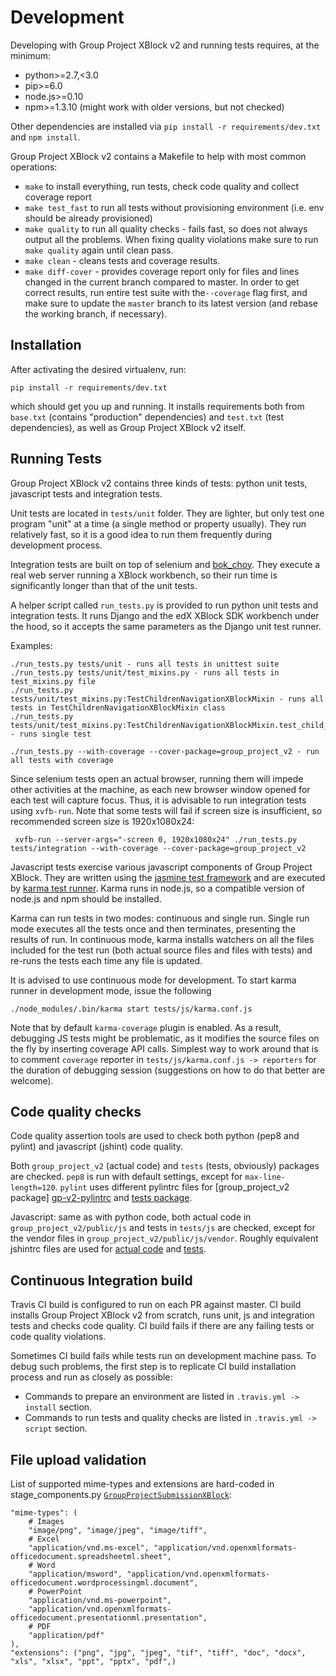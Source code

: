 # Development

Developing with Group Project XBlock v2 and running tests requires, at the minimum:

* python>=2.7,<3.0
* pip>=6.0
* node.js>=0.10
* npm>=1.3.10 (might work with older versions, but not checked)

Other dependencies are installed via `pip install -r requirements/dev.txt` and `npm install`.

Group Project XBlock v2 contains a Makefile to help with most common operations: 

* `make` to install everything, run tests, check code quality and collect coverage report
* `make test_fast` to run all tests without provisioning environment (i.e. env should be already provisioned)
* `make quality` to run all quality checks - fails fast, so does not always output all the problems. When fixing
    quality violations make sure to run `make quality` again until clean pass.
* `make clean` - cleans tests and coverage results.  
* `make diff-cover` - provides coverage report only for files and lines changed in the current branch compared to 
    master. In order to get correct results, run entire test suite with  the`--coverage` flag first, and make sure to
    update the `master` branch to its latest version (and rebase the working branch, if necessary).

## Installation

After activating the desired virtualenv, run:

    pip install -r requirements/dev.txt 

which should get you up and running. It installs requirements both from `base.txt` (contains "production"
dependencies) and `test.txt` (test dependencies), as well as Group Project XBlock v2 itself.

## Running Tests

Group Project XBlock v2 contains three kinds of tests: python unit tests, javascript tests and integration tests.

Unit tests are located in `tests/unit` folder. They are lighter, but only test one program "unit" at a time (a single 
method or property usually). They run relatively fast, so it is a good idea to run them frequently during development 
process.

Integration tests are built on top of selenium and [bok_choy][bok-choy]. They execute a real web server running a XBlock
workbench, so their run time is significantly longer than that of the unit tests.

A helper script called `run_tests.py` is provided to run python unit tests and integration tests. It runs Django and
the edX XBlock SDK workbench under the hood, so it accepts the same parameters as the Django unit test runner.

Examples:

    ./run_tests.py tests/unit - runs all tests in unittest suite
    ./run_tests.py tests/unit/test_mixins.py - runs all tests in test_mixins.py file 
    ./run_tests.py tests/unit/test_mixins.py:TestChildrenNavigationXBlockMixin - runs all tests in TestChildrenNavigationXBlockMixin class
    ./run_tests.py tests/unit/test_mixins.py:TestChildrenNavigationXBlockMixin.test_child_category - runs single test
    
    ./run_tests.py --with-coverage --cover-package=group_project_v2 - run all tests with coverage

Since selenium tests open an actual browser, running them will impede other activities at the machine, as each new 
browser window opened for each test will capture focus. Thus, it is advisable to run integration tests using `xvfb-run`. 
Note that some tests will fail if screen size is insufficient, so recommended screen size is 1920x1080x24:

     xvfb-run --server-args="-screen 0, 1920x1080x24" ./run_tests.py tests/integration --with-coverage --cover-package=group_project_v2

[bok-choy]: https://github.com/edx/bok-choy

Javascript tests exercise various javascript components of Group Project XBlock. They are written using the [jasmine
test framework][jasmine-test-framework] and are executed by [karma test runner][karma-test-runner]. Karma runs in
node.js, so a compatible version of node.js and npm should be installed.

Karma can run tests in two modes: continuous and single run. Single run mode executes all the tests once and then 
terminates, presenting the results of run. In continuous mode, karma installs watchers on all the files included for
the test run (both actual source files and files with tests) and re-runs the tests each time any file is updated.

It is advised to use continuous mode for development. To start karma runner in development mode, issue the following

    ./node_modules/.bin/karma start tests/js/karma.conf.js
    
Note that by default `karma-coverage` plugin is enabled. As a result, debugging JS tests might be problematic, as it
modifies the source files on the fly by inserting coverage API calls. Simplest way to work around that is to comment 
`coverage` reporter in `tests/js/karma.conf.js -> reporters` for the duration of debugging session (suggestions on how 
to do that better are welcome). 

[jasmine-test-framework]: http://jasmine.github.io/edge/introduction.html
[karma-test-runner]: https://karma-runner.github.io/0.13/index.html

## Code quality checks

Code quality assertion tools are used to check both python (pep8 and pylint) and javascript (jshint) code quality.
 
Both `group_project_v2` (actual code) and `tests` (tests, obviously) packages are checked. `pep8` is run with default 
settings, except for `max-line-length=120`. `pylint` uses different pylintrc files for [group_project_v2 package]
[gp-v2-pylintrc] and [tests package][tests-pylintrc].

[gp-v2-pylintrc]: pylintrc
[tests-pylintrc]: tests/pylintrc

Javascript: same as with python code, both actual code in `group_project_v2/public/js` and tests in `tests/js` are 
checked, except for the vendor files in `group_project_v2/public/js/vendor`. Roughly equivalent jshintrc files are
used for [actual code][gp-v2-jshintrc] and [tests][tests-jshintrc].

[gp-v2-jshintrc]: .jshintrc
[tests-jshintrc]: tests/.jshintrc

[jshintrc]: .jshintrc

## Continuous Integration build

Travis CI build is configured to run on each PR against master. CI build installs Group Project XBlock v2 from scratch,
runs unit, js and integration tests and checks code quality. CI build fails if there are any failing tests or code 
quality violations.

Sometimes CI build fails while tests run on development machine pass. To debug such problems, the first step is to 
replicate CI build installation process and run as closely as possible:

* Commands to prepare an environment are listed in `.travis.yml -> install` section.
* Commands to run tests and quality checks are listed in `.travis.yml -> script` section.

## File upload validation

List of supported mime-types and extensions are hard-coded in stage_components.py
[`GroupProjectSubmissionXBlock`][mime-types-and-extensions]:

    "mime-types": (
        # Images
        "image/png", "image/jpeg", "image/tiff",
        # Excel
        "application/vnd.ms-excel", "application/vnd.openxmlformats-officedocument.spreadsheetml.sheet",
        # Word
        "application/msword", "application/vnd.openxmlformats-officedocument.wordprocessingml.document",
        # PowerPoint
        "application/vnd.ms-powerpoint",
        "application/vnd.openxmlformats-officedocument.presentationml.presentation",
        # PDF
        "application/pdf"
    ),
    "extensions": ("png", "jpg", "jpeg", "tif", "tiff", "doc", "docx", "xls", "xlsx", "ppt", "pptx", "pdf",)



[mime-types-and-extensions]: https://github.com/open-craft/xblock-group-project-v2/blob/master/group_project_v2/stage_components.py#L222-L237

